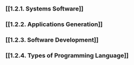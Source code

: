 ### [[1.2.1. Systems Software]]
### [[1.2.2. Applications Generation]]
### [[1.2.3. Software Development]]
### [[1.2.4. Types of Programming Language]]
